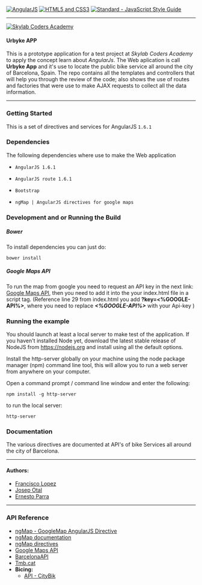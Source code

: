 [![AngularJS](https://github.com/FransLopez/logo-images/blob/master/logos/angularjs.png)](https://angularjs.org/) [![HTML5 and CSS3](https://github.com/FransLopez/logo-images/blob/master/logos/html5andcss3.png)](http://www.w3.org/) [![Standard - JavaScript Style Guide](https://cdn.rawgit.com/feross/standard/master/badge.svg)](https://github.com/feross/standard)

---

[![Skylab Coders Academy](https://github.com/FransLopez/logo-images/blob/master/logos/skylab-gray.png)](http://www.skylabcoders.com/es)


#### Urbyke APP

This is a prototype application for a test project at *Skylab Coders Academy* to apply the concept learn about *AngularJs*. The Web aplication is call **Urbyke App** and it's use to locate the public bike service all around the city of Barcelona, Spain. The repo contains all the templates and controllers that will help you through the review of the code; also shows the use of routes and factories that were use to make AJAX requests to collect all the data information.


---

### Getting Started

This is a set of directives and services for AngularJS `1.6.1`

### Dependencies

The following dependencies where use to make the Web application

- `AngularJS 1.6.1`

- `AngularJS route 1.6.1`

- `Bootstrap`

- `ngMap | AngularJS directives for google maps`


### Development and or Running the Build
##### Bower
To install dependencies you can just do:

`bower install`

##### Google Maps API
To run the map from google you need to request an API key in the next link: [Google Maps API](https://developers.google.com/maps/documentation/javascript/), then you need to add it into the your index.html file in a script tag.
(Reference line 29 from index.html you add **?key=<%GOOGLE-API%>**, where you need to replace **_<%GOOGLE-API%>_** with your Api-key )


### Running the example

You should launch at least a local server to make test of the application.
If you haven't installed Node yet, download the latest stable release of NodeJS from https://nodejs.org and install using all the default options.

Install the http-server globally on your machine using the node package manager (npm) command line tool, this will allow you to run a web server from anywhere on your computer.

Open a command prompt / command line window and enter the following:

`npm install -g http-server`

to run the local server:

`http-server`

### Documentation

The various directives are documented at API's of bike Services all around the city of Barcelona.

---
#### Authors:

- [Francisco Lopez](https://github.com/FransLopez)
- [Josep Otal](https://github.com/josepotal)
- [Ernesto Parra](https://github.com/ERPG)

---
### API Reference

- [ngMap - GoogleMap AngularJS Directive](https://github.com/allenhwkim/angularjs-google-maps) 
- [ngMap documentation](https://ngmap.github.io/)
- [ngMap directives](https://rawgit.com/allenhwkim/angularjs-google-maps/master/build/docs/index.html)
- [Google Maps API](https://developers.google.com/maps/documentation/javascript/)
- [BarcelonaAPI](http://barcelonaapi.marcpous.com)
- [Tmb.cat](https://www.tmb.cat/es/sobre-tmb/herramientas-para-desarrolladores)
-  **Bicing:**
    -  [API - CityBik](https://api.citybik.es/v2/)

